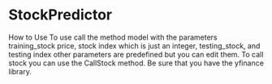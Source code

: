 # StockPredictor
How to Use
To use call the method model with the parameters training_stock price, stock index which is just an integer, testing_stock, and testing index other parameters are predefined but you can edit them.
To call stock you can use the CallStock method. Be sure that you have the yfinance library.
